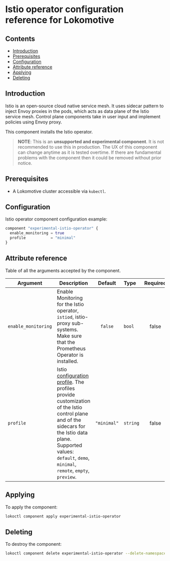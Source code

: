 # Istio operator configuration reference for Lokomotive

## Contents

* [Introduction](#introduction)
* [Prerequisites](#prerequisites)
* [Configuration](#configuration)
* [Attribute reference](#attribute-reference)
* [Applying](#applying)
* [Deleting](#deleting)

## Introduction

Istio is an open-source cloud native service mesh. It uses sidecar pattern to inject Envoy proxies in the pods, which acts as data plane of the Istio service mesh. Control plane components take in user input and implement policies using Envoy proxy.

This component installs the Istio operator.

> **NOTE**: This is an **unsupported and experimental component**. It is not recommended to use this in production. The UX of this component can change anytime as it is tested overtime. If there are fundamental problems with the component then it could be removed without prior notice.

## Prerequisites

* A Lokomotive cluster accessible via `kubectl`.

## Configuration

Istio operator component configuration example:

```tf
component "experimental-istio-operator" {
  enable_monitoring = true
  profile           = "minimal"
}
```

## Attribute reference

Table of all the arguments accepted by the component.

| Argument            | Description                                                                                                                                                                                                                                                                                    | Default     | Type     | Required |
|---------------------|------------------------------------------------------------------------------------------------------------------------------------------------------------------------------------------------------------------------------------------------------------------------------------------------|:-----------:|:---------|:--------:|
| `enable_monitoring` | Enable Monitoring for the Istio operator, `istiod`, istio-proxy sub-systems. Make sure that the Prometheus Operator is installed.                                                                                                                                                              | `false`     | `bool`   | false    |
| `profile`           | Istio [configuration profile](https://istio.io/latest/docs/setup/additional-setup/config-profiles/). The profiles provide customization of the Istio control plane and of the sidecars for the Istio data plane. Supported values: `default`, `demo`, `minimal`, `remote`, `empty`, `preview`. | `"minimal"` | `string` | false    |

## Applying

To apply the component:

```bash
lokoctl component apply experimental-istio-operator
```
## Deleting

To destroy the component:

```bash
lokoctl component delete experimental-istio-operator --delete-namespace
```

